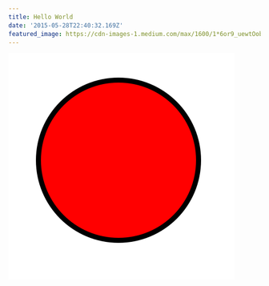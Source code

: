 ```yaml
---
title: Hello World
date: '2015-05-28T22:40:32.169Z'
featured_image: https://cdn-images-1.medium.com/max/1600/1*6or9_uewtOobwlqlPdJaXg.png
---
```



![imaage](./test.svg)

